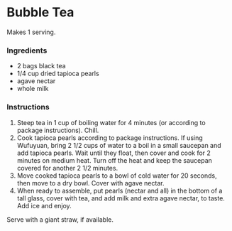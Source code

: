 # Bubble Tea

Makes 1 serving.

### Ingredients

- 2 bags black tea
- 1/4 cup dried tapioca pearls
- agave nectar 
- whole milk

### Instructions

1. Steep tea in 1 cup of boiling water for 4 minutes (or according to package instructions). Chill.
2. Cook tapioca pearls according to package instructions. If using Wufuyuan, bring 2 1/2 cups of water to a boil in a small saucepan and add tapioca pearls. Wait until they float, then cover and cook for 2 minutes on medium heat. Turn off the heat and keep the saucepan covered for another 2 1/2 minutes.
3. Move cooked tapioca pearls to a bowl of cold water for 20 seconds, then move to a dry bowl. Cover with agave nectar.
4. When ready to assemble, put pearls (nectar and all) in the bottom of a tall glass, cover with tea, and add milk and extra agave nectar, to taste. Add ice and enjoy.

Serve with a giant straw, if available.
